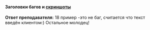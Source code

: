 #### Заголовки багов и [скриншоты](/%D0%97%D0%B0%D0%B4%D0%B0%D0%BD%D0%B8%D0%B5%206_%D0%9F%D0%BE%D0%B8%D1%81%D0%BA%20%D0%B1%D0%B0%D0%B3%D0%BE%D0%B2_Google%20Docs/Bug_screen.pdf)

**Ответ преподавателя:** 18 пример -это не баг,  считается что текст введён клиентом:) Остальное молодец!
